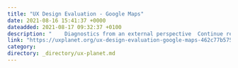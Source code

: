 ```yaml
---
title: "UX Design Evaluation - Google Maps"
date: 2021-08-16 15:41:37 +0000
dateadded: 2021-08-17 09:32:37 +0100
description: "    Diagnostics from an external perspective  Continue reading on UX Planet »  "
link: "https://uxplanet.org/ux-design-evaluation-google-maps-462c77b57558?source=rss----819cc2aaeee0---4"
category:
directory: _directory/ux-planet.md
---
```

